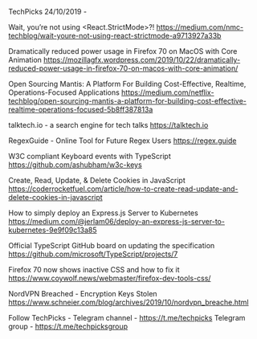TechPicks 24/10/2019 -

Wait, you’re not using <React.StrictMode>?!
https://medium.com/nmc-techblog/wait-youre-not-using-react-strictmode-a9713927a33b

Dramatically reduced power usage in Firefox 70 on MacOS with Core Animation
https://mozillagfx.wordpress.com/2019/10/22/dramatically-reduced-power-usage-in-firefox-70-on-macos-with-core-animation/

Open Sourcing Mantis: A Platform For Building Cost-Effective, Realtime, Operations-Focused Applications
https://medium.com/netflix-techblog/open-sourcing-mantis-a-platform-for-building-cost-effective-realtime-operations-focused-5b8ff387813a

talktech.io - a search engine for tech talks
https://talktech.io

RegexGuide - Online Tool for Future Regex Users
https://regex.guide

W3C compliant Keyboard events with TypeScript
https://github.com/ashubham/w3c-keys

Create, Read, Update, & Delete Cookies in JavaScript
https://coderrocketfuel.com/article/how-to-create-read-update-and-delete-cookies-in-javascript

How to simply deploy an Express.js Server to Kubernetes
https://medium.com/@jerlam06/deploy-an-express-js-server-to-kubernetes-9e9f09c13a85

Official TypeScript GitHub board on updating the specification
https://github.com/microsoft/TypeScript/projects/7

Firefox 70 now shows inactive CSS and how to fix it
https://www.coywolf.news/webmaster/firefox-dev-tools-css/

NordVPN Breached - Encryption Keys Stolen
https://www.schneier.com/blog/archives/2019/10/nordvpn_breache.html

Follow TechPicks -
Telegram channel - https://t.me/techpicks
Telegram group - https://t.me/techpicksgroup